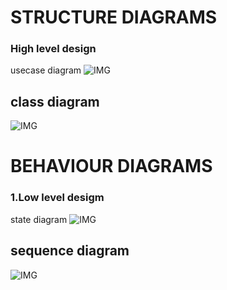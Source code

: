 

# STRUCTURE  DIAGRAMS
 ### High level design
  usecase diagram
![IMG](https://user-images.githubusercontent.com/66019753/109776906-1c959300-7c29-11eb-8a4b-e8c1bef0bb79.png)
## class diagram
![IMG](https://encrypted-tbn0.gstatic.com/images?q=tbn:ANd9GcS0f8Aw-wz8JFlZfmM7YK4CWzJKvwHbN2T65w&usqp=CAU)


# BEHAVIOUR DIAGRAMS
 ### 1.Low level desigm
 state diagram
 ![IMG](https://camo.githubusercontent.com/86b27df7b5770f8e273bd8a99c53404e09fb9810a58dff315021848be3634084/68747470733a2f2f73332e616d617a6f6e6177732e636f6d2f6769746875622d7265736f75726365732d6170742f534d5f466c6f7743686172742e706e67)
 ## sequence diagram
 ![IMG](https://i.pinimg.com/originals/b4/42/2b/b4422bfdc81f24bbdf3b142b87ad4269.jpg)
